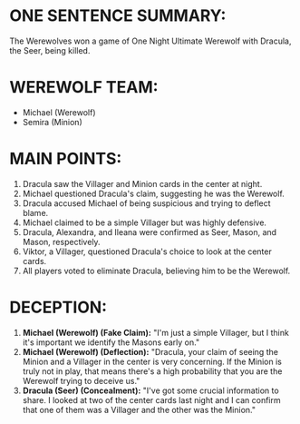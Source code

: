 # ONE SENTENCE SUMMARY:
The Werewolves won a game of One Night Ultimate Werewolf with Dracula, the Seer, being killed.

# WEREWOLF TEAM:
- Michael (Werewolf)
- Semira (Minion)

# MAIN POINTS:
1. Dracula saw the Villager and Minion cards in the center at night.
2. Michael questioned Dracula's claim, suggesting he was the Werewolf.
3. Dracula accused Michael of being suspicious and trying to deflect blame.
4. Michael claimed to be a simple Villager but was highly defensive.
5. Dracula, Alexandra, and Ileana were confirmed as Seer, Mason, and Mason, respectively.
6. Viktor, a Villager, questioned Dracula's choice to look at the center cards.
7. All players voted to eliminate Dracula, believing him to be the Werewolf.

# DECEPTION:
1. **Michael (Werewolf) (Fake Claim):** "I'm just a simple Villager, but I think it's important we identify the Masons early on."
2. **Michael (Werewolf) (Deflection):** "Dracula, your claim of seeing the Minion and a Villager in the center is very concerning. If the Minion is truly not in play, that means there's a high probability that you are the Werewolf trying to deceive us."
3. **Dracula (Seer) (Concealment):** "I've got some crucial information to share. I looked at two of the center cards last night and I can confirm that one of them was a Villager and the other was the Minion."
